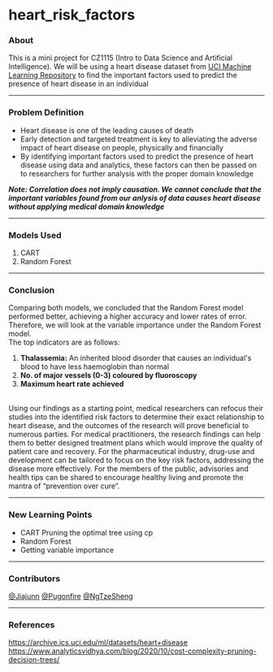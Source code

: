 # heart_risk_factors

### About

This is a mini project for CZ1115 (Intro to Data Science and Artificial Intelligence). We will be using a heart disease dataset from [UCI Machine Learning Repository](https://archive.ics.uci.edu/ml/datasets/heart+disease) to find the important factors used to predict the presence of heart disease in an individual

---

### Problem Definition
* Heart disease is one of the leading causes of death
* Early detection and targeted treatment is key to alleviating the adverse impact of heart disease on people, physically and financially
* By identifying important factors used to predict the presence of heart disease using data and analytics, these factors can then be passed on to researchers for further analysis with the proper domain knowledge

***Note: Correlation does not imply causation. We cannot conclude that the important variables found from our anlysis of data causes heart disease without applying medical domain knowledge*** 

---

### Models Used

1. CART
2. Random Forest

---

### Conclusion
Comparing both models, we concluded that the Random Forest model performed better, achieving a higher accuracy and lower rates of error. Therefore, we will look at the variable importance under the Random Forest model.
<br/>
The top indicators are as follows:
1. **Thalassemia:** An inherited blood disorder that causes an individual's blood to have less haemoglobin than normal
2. **No. of major vessels (0-3) coloured by fluoroscopy** 
3. **Maximum heart rate achieved**
<br/>
Using our findings as a starting point, medical researchers can refocus their studies into the identified risk factors to determine their exact relationship to heart disease, and the outcomes of the research will prove beneficial to numerous parties.
For medical practitioners, the research findings can help them to better designed treatment plans which would improve the quality of patient care and recovery.
For the pharmaceutical industry, drug-use and development can be tailored to focus on the key risk factors, addressing the disease more effectively.
For the members of the public, advisories and health tips can be shared to encourage healthy living and promote the mantra of “prevention over cure”.

---

### New Learning Points

* CART Pruning the optimal tree using cp
* Random Forest
* Getting variable importance

---

### Contributors

[@Jiajunn](https://github.com/Jiajunn)
[@Pugonfire](https://github.com/Pugonfire)
[@NgTzeSheng](https://github.com/NgTzeSheng)

---

### References
<https://archive.ics.uci.edu/ml/datasets/heart+disease> <br/>
<https://www.analyticsvidhya.com/blog/2020/10/cost-complexity-pruning-decision-trees/>
